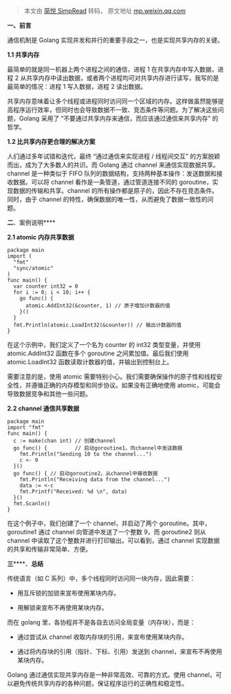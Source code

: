 > 本文由 [简悦 SimpRead](http://ksria.com/simpread/) 转码， 原文地址 [mp.weixin.qq.com](https://mp.weixin.qq.com/s/3MUb9j1xexx_uoXW4HpDvg)

**一、前言**

通信机制是 Golang 实现并发和并行的重要手段之一，也是实现共享内存的关键。

**1.1 共享内存**

最简单的就是同一机器上两个进程之间的通信，进程 1 在共享内存中写入数据，进程 2 从共享内存中读出数据，或者两个进程均可对共享内存进行读写，我写的是最简单的情况：进程 1 写入数据，进程 2 读出数据。

共享内存意味着让多个线程或进程同时访问同一个区域的内存。这样做虽然能够提高程序运行效率，但同时也会导致数据不一致、竞态条件等问题。为了解决这些问题，Golang 采用了 “不要通过共享内存来通信，而应该通过通信来共享内存” 的哲学。

**1.2 比共享内存更合理的解决方案**

人们通过多年试错和迭代，最终 “通过通信来实现进程 / 线程间交互” 的方案脱颖而出，成为了大多数人的共识。而 Golang 通过 channel 来通信实现数据共享。channel 是一种类似于 FIFO 队列的数据结构，支持两种基本操作：发送数据和接收数据。可以将 channel 看作是一条管道，通过管道连接不同的 goroutine，实现数据的传输和共享。channel 的所有操作都是原子的，因此不存在竞态条件。同时，由于 channel 的特性，确保数据的唯一性，从而避免了数据一致性的问题。

**二**、案例说明****

******2.1 atomic 内存共享数据******

```
package main
import (
  "fmt"
  "sync/atomic"
)
func main() {
  var counter int32 = 0
  for i := 0; i < 10; i++ {
    go func() {
      atomic.AddInt32(&counter, 1) // 原子增加计数器的值
    }()
  }
  fmt.Println(atomic.LoadInt32(&counter)) // 输出计数器的值
}

```

在这个示例中，我们定义了一个名为 counter 的 int32 类型变量，并使用 atomic.AddInt32 函数在多个 goroutine 之间累加值。最后我们使用 atomic.LoadInt32 函数读取计数器的值，并输出到控制台上。

需要注意的是，使用 atomic 需要特别小心。我们需要确保操作的原子性和线程安全性，并遵循正确的内存模型和同步协议。如果没有正确地使用 atomic，可能会导致数据竞争和其他一些问题。

********2.2 channel 通信共享数据********

```
package main
import "fmt"
func main() {
  c := make(chan int) // 创建channel
  go func() {         // 启动goroutine1，向channel中发送数据
    fmt.Println("Sending 10 to the channel...")
    c <- 9
  }()
  go func() { // 启动goroutine2，从channel中接收数据
    fmt.Println("Receiving data from the channel...")
    data := <-c
    fmt.Printf("Received: %d \n", data)
  }()
  fmt.Scanln()
}

```

在这个例子中，我们创建了一个 channel，并启动了两个 goroutine。其中，goroutine1 通过 channel 向管道中发送了一个整数 9，而 goroutine2 则从 channel 中读取了这个整数并进行打印输出。可以看到，通过 channel 实现数据的共享和传输非常简单、方便。

****三********、****总结****

传统语言（如 C 系列）中，多个线程同时访问同一块内存，因此需要：

*   用互斥锁的加锁来宣布使用某块内存。
    
*   用解锁来宣布不再使用某块内存。
    

而在 golang 里，各协程并不是各自去访问全局变量（内存块），而是：

*   通过尝试从 channel 收取内存块的引用，来宣布使用某块内存。
    
*   通过将内存块的引用（指针、下标、引用）发送到 channel，来宣布不再使用某块内存。
    

Golang 通过通信实现共享内存是一种非常高效、可靠的方式。使用 channel，可以避免传统共享内存的各种问题，保证程序运行的正确性和稳定性。